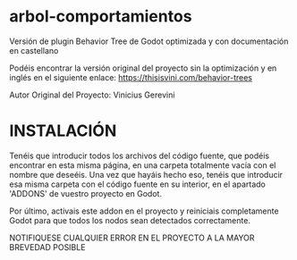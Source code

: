 # arbol-comportamientos
Versión de plugin Behavior Tree de Godot optimizada y con documentación en castellano

Podéis encontrar la versión original del proyecto sin la optimización y en inglés en el siguiente enlace:
https://thisisvini.com/behavior-trees

Autor Original del Proyecto:
Vinicius Gerevini

# INSTALACIÓN
Tenéis que introducir todos los archivos del código fuente, que podéis encontrar en esta misma página, en una carpeta totalmente vacía con el nombre que deseéis. Una vez que hayáis hecho eso, tenéis que introducir esa misma carpeta con el código fuente en su interior, en el apartado 'ADDONS' de vuestro proyecto en Godot.

Por último, activais este addon en el proyecto y reiniciais completamente Godot para que todos los nodos sean detectados correctamente.

NOTIFIQUESE CUALQUIER ERROR EN EL PROYECTO A LA MAYOR BREVEDAD POSIBLE
